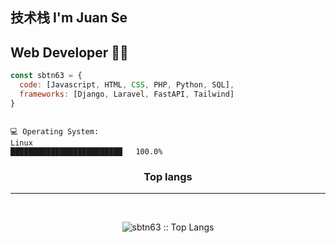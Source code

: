 ## 技术栈  I'm Juan Se
## Web Developer 👨‍💻


```javascript
const sbtn63 = {
  code: [Javascript, HTML, CSS, PHP, Python, SQL],
  frameworks: [Django, Laravel, FastAPI, Tailwind]
}
```


```text

💻 Operating System: 
Linux                  
█████████████████████████   100.0%

```

<h3 align="center">Top langs</h3>
<hr><br>

<p align="center"><img src="https://github-readme-stats.vercel.app/api/top-langs/?username=sbtn63&langs_count=10&theme=tokyonight&layout=compact" alt="sbtn63 :: Top Langs" /></p>